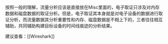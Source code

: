 按照一般的理解，流量分析应该是直接放在Misc里面的，电子取证只涉及对内存数据和磁盘数据的取证分析。但是，电子取证其本身就是对电子设备的数据进行取证分析，而流量数据其分析重要性和内存、磁盘数据是不相上下的，三者往往相互辅助，共同辅助构建目标设备的时间线痕迹的分析结果。

建议查看：[[Wireshark]]